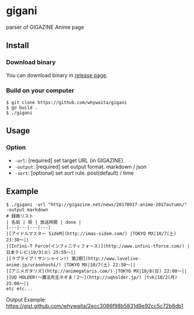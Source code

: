 # gigani

parser of GIGAZINE Anime page

## Install

### Download binary

You can download binary in [release page](https://github.com/whywaita/gigani/releases).

### Build on your computer

```
$ git clone https://github.com/whywaita/gigani
$ go build .
$ ./gigani
```

## Usage

### Option

- `-url`: [required] set target URL (in GIGAZINE).
- `-output`: [required] set output format. markdown / json
- `-sort`: [optional] set sort rule. post(default) / time

## Example

```
$ ./gigani -url "http://gigazine.net/news/20170917-anime-2017autumn/" -output markdown
# 録画リスト
| 名前 | 局 | 放送時間 | done |
|---|---|---|---|
|[アイドルマスター SideM](http://imas-sidem.com/) |TOKYO MX|10/7(土) 23:30～||
|[Infini-T Force(インフィニティフォース)](http://www.infini-tforce.com/) |日本テレビ|10/3(火) 25:59～||
|[ラブライブ！サンシャイン!! 第2期](http://www.lovelive-anime.jp/uranohoshi/) |TOKYO MX|10/7(土) 22:30～||
|[アニメガタリズ](http://animegataris.com/) |TOKYO MX|10/8(日) 22:00～||
|[UQ HOLDER!～魔法先生ネギま！2～](http://uqholder.jp/) |tvk|10/2(月) 25:00～||
etc etc...
```

Output Example: https://gist.github.com/whywaita/2ecc3086f98b5831d9e92cc5c72b8db1
